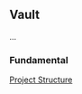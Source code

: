 ## Vault

...

### Fundamental
[Project Structure](https://www.figma.com/file/LG2UwQAqnQY5OPIEcFgYQY/%5BPET%5D-xaf-vault?node-id=0%3A1)
